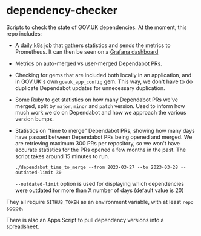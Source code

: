 # dependency-checker

Scripts to check the state of GOV.UK dependencies. At the moment,
this repo includes:

- A [daily k8s job](https://github.com/alphagov/govuk-helm-charts/blob/main/charts/govuk-jobs/templates/dependabot-metrics-cronjob.yaml)
  that gathers statistics and sends the metrics to Prometheus.
  It can then be seen on a [Grafana dashboard](https://grafana.eks.production.govuk.digital/d/dependabot-metrics/dependabot-metrics?orgId=1&refresh=1d)

- Metrics on auto-merged vs user-merged Dependabot PRs.

- Checking for gems that are included both locally in an application,
  and in GOV.UK's own `govuk_app_config` gem. This way, we don't have
  to do duplicate Dependabot updates for unnecessary duplication.

- Some Ruby to get statistics on how many Dependabot PRs we've merged,
  split by `major`, `minor` and `patch` version. Used to inform how
  much work we do on Dependabot and how we approach the various
  version bumps.

- Statistics on "time to merge" Dependabot PRs, showing how many days
  have passed between Dependabot PRs being opened and merged. We are
  retrieving maximum 300 PRs per repository, so we won't have accurate
  statistics for the PRs opened a few months in the past. The script
  takes around 15 minutes to run.

  ```
  ./dependabot_time_to_merge --from 2023-03-27 --to 2023-03-28 --outdated-limit 30
  ```

  `--outdated-limit` option is used for displaying which dependencies were outdated
  for more than X number of days (default value is 20)

They all require `GITHUB_TOKEN` as an environment variable, with at
least `repo` scope.

There is also an Apps Script to pull dependency versions into a spreadsheet.
